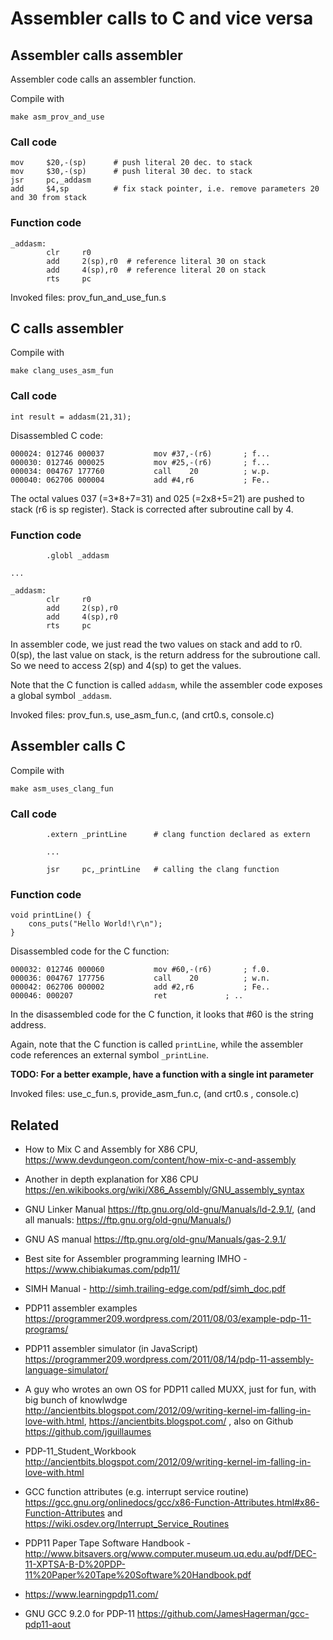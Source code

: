 # Assembler calls to C and vice versa

## Assembler calls assembler
Assembler code calls an assembler function.

Compile with 
```
make asm_prov_and_use
```

### Call code
```
mov     $20,-(sp)      # push literal 20 dec. to stack    
mov     $30,-(sp)      # push literal 30 dec. to stack   
jsr     pc,_addasm          
add     $4,sp          # fix stack pointer, i.e. remove parameters 20 and 30 from stack
```

### Function code
```
_addasm:
        clr     r0
        add     2(sp),r0  # reference literal 30 on stack
        add     4(sp),r0  # reference literal 20 on stack
        rts     pc
```

Invoked files: prov_fun_and_use_fun.s

## C calls assembler
Compile with
```
make clang_uses_asm_fun
```

### Call code
```
int result = addasm(21,31);
```

Disassembled C code:
```
000024: 012746 000037       	mov	#37,-(r6)		; f...
000030: 012746 000025       	mov	#25,-(r6)		; f...
000034: 004767 177760       	call	20			; w.p.
000040: 062706 000004       	add	#4,r6			; Fe..
```
The octal values 037 (=3*8+7=31) and 025 (=2x8+5=21) are pushed to stack (r6 is sp register).
Stack is corrected after subroutine call by 4. 

### Function code
```
        .globl _addasm

...

_addasm:
        clr     r0
        add     2(sp),r0
        add     4(sp),r0
        rts     pc
```
In assembler code, we just read the two values on stack and add to r0.
0(sp), the last value on stack, is the return address for the subroutione call.
So we need to access 2(sp) and 4(sp) to get the values.

Note that the C function is called ```addasm```, while the
assembler code exposes a global symbol ```_addasm```.

Invoked files: prov_fun.s, use_asm_fun.c, (and crt0.s, console.c)

## Assembler calls C
Compile with
```
make asm_uses_clang_fun
```

### Call code
```
        .extern _printLine      # clang function declared as extern
        
        ...
        
        jsr     pc,_printLine   # calling the clang function
```

### Function code
```
void printLine() {
    cons_puts("Hello World!\r\n");
}
```
Disassembled code for the C function:
```
000032: 012746 000060       	mov	#60,-(r6)		; f.0.
000036: 004767 177756       	call	20			; w.n.
000042: 062706 000002       	add	#2,r6			; Fe..
000046: 000207              	ret				; ..
```
In the disassembled code for the C function, it looks that #60 is the string address.

Again, note that the C function is called ```printLine```, while the
assembler code references an external symbol ```_printLine```.

**TODO: For a better example, have a function with a single int parameter**

Invoked files: use_c_fun.s, provide_asm_fun.c, (and crt0.s , console.c)

## Related

* How to Mix C and Assembly for X86 CPU, https://www.devdungeon.com/content/how-mix-c-and-assembly
* Another in depth explanation for X86 CPU https://en.wikibooks.org/wiki/X86_Assembly/GNU_assembly_syntax
* GNU Linker Manual https://ftp.gnu.org/old-gnu/Manuals/ld-2.9.1/, (and all manuals: https://ftp.gnu.org/old-gnu/Manuals/)
* GNU AS manual https://ftp.gnu.org/old-gnu/Manuals/gas-2.9.1/
* Best site for Assembler programming learning IMHO - https://www.chibiakumas.com/pdp11/
* SIMH Manual - http://simh.trailing-edge.com/pdf/simh_doc.pdf
* PDP11 assembler examples https://programmer209.wordpress.com/2011/08/03/example-pdp-11-programs/
* PDP11 assembler simulator (in JavaScript) https://programmer209.wordpress.com/2011/08/14/pdp-11-assembly-language-simulator/

* A guy who wrotes an own OS for PDP11 called MUXX, just for fun, with big bunch of knowlwdge http://ancientbits.blogspot.com/2012/09/writing-kernel-im-falling-in-love-with.html, https://ancientbits.blogspot.com/ ,
  also on Github https://github.com/jguillaumes

* PDP-11_Student_Workbook http://ancientbits.blogspot.com/2012/09/writing-kernel-im-falling-in-love-with.html
* GCC function attributes (e.g. interrupt service routine) https://gcc.gnu.org/onlinedocs/gcc/x86-Function-Attributes.html#x86-Function-Attributes
  and https://wiki.osdev.org/Interrupt_Service_Routines
* PDP11 Paper Tape Software Handbook -  http://www.bitsavers.org/www.computer.museum.uq.edu.au/pdf/DEC-11-XPTSA-B-D%20PDP-11%20Paper%20Tape%20Software%20Handbook.pdf
* https://www.learningpdp11.com/
* GNU GCC 9.2.0 for PDP-11 https://github.com/JamesHagerman/gcc-pdp11-aout

